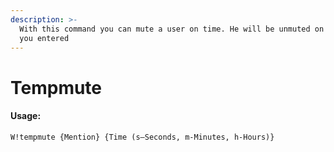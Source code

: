 ```yaml
---
description: >-
  With this command you can mute a user on time. He will be unmuted on the time
  you entered
---
```


# Tempmute

#### Usage:

```text
W!tempmute {Mention} {Time (s–Seconds, m-Minutes, h-Hours)}
```



